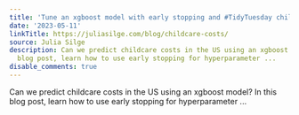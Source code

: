 ```yaml
---
title: 'Tune an xgboost model with early stopping and #TidyTuesday childcare costs'
date: '2023-05-11'
linkTitle: https://juliasilge.com/blog/childcare-costs/
source: Julia Silge
description: Can we predict childcare costs in the US using an xgboost model? In this
  blog post, learn how to use early stopping for hyperparameter ...
disable_comments: true
---
```

Can we predict childcare costs in the US using an xgboost model? In this blog post, learn how to use early stopping for hyperparameter ...